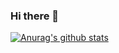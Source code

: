 ### Hi there 👋
[![Anurag's github stats](https://github-readme-stats.vercel.app/api?username=Ewan-K?theme=dark)](https://github.com/anuraghazra/github-readme-stats)

<!--
**Ewan-K/Ewan-K** is a ✨ _special_ ✨ repository because its `README.md` (this file) appears on your GitHub profile.

Here are some ideas to get you started:

- 🔭 I’m currently working on ...
- 🌱 I’m currently learning ...
- 👯 I’m looking to collaborate on ...
- 🤔 I’m looking for help with ...
- 💬 Ask me about ...
- 📫 How to reach me: ...
- 😄 Pronouns: ...
- ⚡ Fun fact: ...
-->
